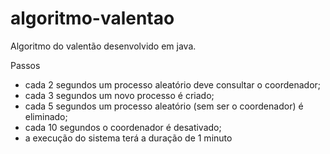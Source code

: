 ﻿# algoritmo-valentao
Algoritmo do valentão desenvolvido em java.

Passos
* cada 2 segundos um processo aleatório deve consultar o coordenador;
* cada 3 segundos um novo processo é criado;
* cada 5 segundos um processo aleatório (sem ser o coordenador) é eliminado;
* cada 10 segundos o coordenador é desativado;
* a execução do sistema terá a duração de 1 minuto